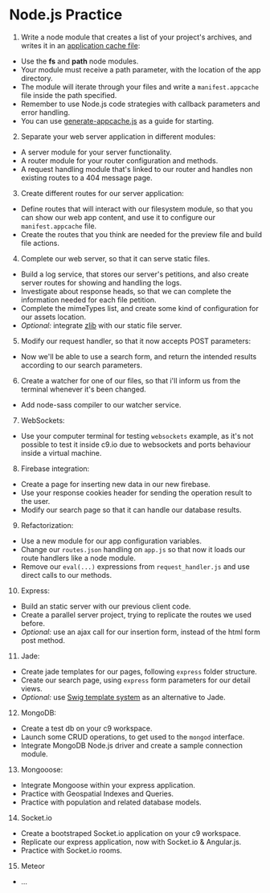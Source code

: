 # Node.js Practice

1. Write a node module that creates a list of your project's archives, and writes it in an [application cache file](http://www.html5rocks.com/es/tutorials/appcache/beginner/):
 * Use the __fs__ and __path__ node modules.
 * Your module must receive a path parameter, with the location of the app directory.
 * The module will iterate through your files and write a `manifest.appcache` file inside the path specified.
 * Remember to use Node.js code strategies with callback parameters and error handling.
 * You can use [generate-appcache.js](practice/generate-appcache.js) as a guide for starting.
2. Separate your web server application in different modules:
 * A server module for your server functionality.
 * A router module for your router configuration and methods.
 * A request handling module that's linked to our router and handles non existing routes to a 404 message page.
3. Create different routes for our server application:
 * Define routes that will interact with our filesystem module, so that you can show our web app content, and use it to configure our `manifest.appcache` file.
 * Create the routes that you think are needed for the preview file and build file actions.
4. Complete our web server, so that it can serve static files.
 * Build a log service, that stores our server's petitions, and also create server routes for showing and handling the logs.
 * Investigate about response heads, so that we can complete the information needed for each file petition.
 * Complete the mimeTypes list, and create some kind of configuration for our assets location.
 * _Optional:_ integrate [zlib](https://nodejs.org/api/zlib.html) with our static file server.
5. Modify our request handler, so that it now accepts POST parameters:
 * Now we'll be able to use a search form, and return the intended results according to our search parameters.
6. Create a watcher for one of our files, so that i'll inform us from the terminal whenever it's been changed.
 * Add node-sass compiler to our watcher service.
7. WebSockets:
 * Use your computer terminal for testing `websockets` example, as it's not possible to test it inside c9.io due to websockets and ports behaviour inside a virtual machine.
8. Firebase integration:
 * Create a page for inserting new data in our new firebase.
 * Use your response cookies header for sending the operation result to the user.
 * Modify our search page so that it can handle our database results.
9. Refactorization:
 * Use a new module for our app configuration variables.
 * Change our `routes.json` handling on `app.js` so that now it loads our route handlers like a node module.
 * Remove our `eval(...)` expressions from `request_handler.js` and use direct calls to our methods.
10. Express:
 * Build an static server with our previous client code.
 * Create a parallel server project, trying to replicate the routes we used before.
 * _Optional:_ use an ajax call for our insertion form, instead of the html form post method.
11. Jade:
 * Create jade templates for our pages, following `express` folder structure.
 * Create our search page, using `express` form parameters for our detail views.
 * _Optional:_ use [Swig template system](http://paularmstrong.github.io/swig/docs/#express) as an alternative to Jade.
12. MongoDB:
 * Create a test db on your c9 workspace.
 * Launch some CRUD operations, to get used to the `mongod` interface.
 * Integrate MongoDB Node.js driver and create a sample connection module.
13. Mongooose:
 * Integrate Mongoose within your express application.
 * Practice with Geospatial Indexes and Queries.
 * Practice with population and related database models.
14. Socket.io
 * Create a bootstraped Socket.io application on your c9 workspace.
 * Replicate our express application, now with Socket.io & Angular.js.
 * Practice with Socket.io rooms.
15. Meteor
 * ...
